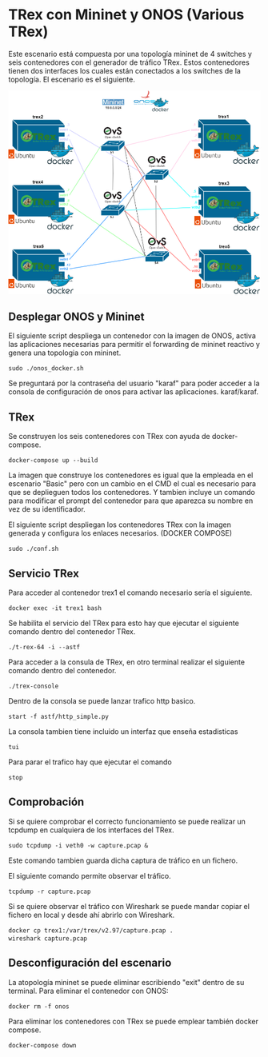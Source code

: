 # TRex con Mininet y ONOS (Various TRex)
Este escenario está compuesta por una topología mininet de 4 switches y seis contenedores con el generador de tráfico TRex. Estos contenedores tienen dos interfaces los cuales están conectados a los switches de la topología. 
El escenario es el siguiente.
<p align="center">
  <img src="../../../img/TREX-VariousTRex.png" >
</p>

## Desplegar ONOS y Mininet
El siguiente script despliega un contenedor con la imagen de ONOS, activa las aplicaciones necesarias para permitir el forwarding de mininet reactivo y genera una topologia con mininet.
~~~
sudo ./onos_docker.sh 
~~~
Se preguntará por la contraseña del usuario "karaf" para poder acceder a la consola de configuración de onos para activar las aplicaciones. karaf/karaf.

## TRex
Se construyen los seis contenedores con TRex con ayuda de docker-compose.
~~~
docker-compose up --build 
~~~
La imagen que construye los contenedores es igual que la empleada en el escenario "Basic" pero con un cambio en el CMD el cual es necesario para que se deplieguen todos los contenedores. Y tambien incluye un comando para modificar el prompt del contenedor para que aparezca su nombre en vez de su identificador. 

El siguiente script despliegan los contenedores TRex con la imagen generada y configura los enlaces necesarios. (DOCKER COMPOSE) 
~~~
sudo ./conf.sh
~~~

## Servicio TRex
Para acceder al contenedor trex1 el comando necesario sería el siguiente.
~~~
docker exec -it trex1 bash
~~~

Se habilita el servicio del TRex para esto hay que ejecutar el siguiente comando dentro del contenedor TRex.
~~~
./t-rex-64 -i --astf
~~~

Para acceder a la consula de TRex, en otro terminal realizar el siguiente comando dentro del contenedor.
~~~
./trex-console

~~~
Dentro de la consola se puede lanzar trafico http basico.
~~~
start -f astf/http_simple.py 
~~~
La consola tambien tiene incluido un interfaz que enseña estadisticas
~~~
tui
~~~
Para parar el trafico hay que ejecutar el comando
~~~
stop
~~~

## Comprobación
Si se quiere comprobar el correcto funcionamiento se puede realizar un tcpdump en cualquiera de los interfaces del TRex.
~~~
sudo tcpdump -i veth0 -w capture.pcap &
~~~
Este comando tambien guarda dicha captura de tráfico en un fichero.

El siguiente comando permite observar el tráfico.
~~~
tcpdump -r capture.pcap
~~~

Si se quiere observar el tráfico con Wireshark se puede mandar copiar el fichero en local y desde ahí abrirlo con Wireshark.
~~~
docker cp trex1:/var/trex/v2.97/capture.pcap .
wireshark capture.pcap
~~~

## Desconfiguración del escenario 
La atopología mininet se puede eliminar escribiendo "exit" dentro de su terminal.
Para eliminar el contenedor con ONOS:
~~~
docker rm -f onos 
~~~
Para eliminar los contenedores con TRex se puede emplear también docker compose.
~~~
docker-compose down 
~~~

